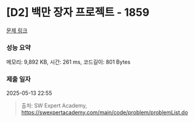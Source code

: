 # [D2] 백만 장자 프로젝트 - 1859 

[문제 링크](https://swexpertacademy.com/main/code/problem/problemDetail.do?contestProbId=AV5LrsUaDxcDFAXc) 

### 성능 요약

메모리: 9,892 KB, 시간: 261 ms, 코드길이: 801 Bytes

### 제출 일자

2025-05-13 22:55



> 출처: SW Expert Academy, https://swexpertacademy.com/main/code/problem/problemList.do